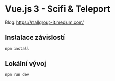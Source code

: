 # Vue.js 3 - Scifi & Teleport

Blog: https://mallgroup-it.medium.com/

## Instalace závislostí

```sh
npm install
```

## Lokální vývoj

```sh
npm run dev
```
